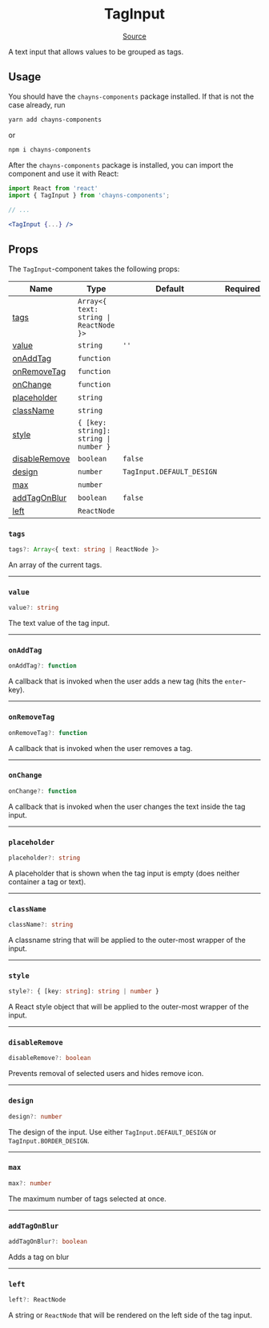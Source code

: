 <h1 align="center">TagInput</h1>

<p align="center">
    <a href="/src/react-chayns-tag_input/component/TagInput.jsx">Source</a>
</p>

A text input that allows values to be grouped as tags.

## Usage

You should have the `chayns-components` package installed. If that is not the
case already, run

```bash
yarn add chayns-components
```

or

```bash
npm i chayns-components
```

After the `chayns-components` package is installed, you can import the component
and use it with React:

```jsx
import React from 'react'
import { TagInput } from 'chayns-components';

// ...

<TagInput {...} />
```

## Props

The `TagInput`-component takes the following props:

| Name                            | Type                                   | Default                   | Required |
| ------------------------------- | -------------------------------------- | ------------------------- | :------: |
| [tags](#tags)                   | `Array<{ text: string \| ReactNode }>` |                           |          |
| [value](#value)                 | `string`                               | `''`                      |          |
| [onAddTag](#onaddtag)           | `function`                             |                           |          |
| [onRemoveTag](#onremovetag)     | `function`                             |                           |          |
| [onChange](#onchange)           | `function`                             |                           |          |
| [placeholder](#placeholder)     | `string`                               |                           |          |
| [className](#classname)         | `string`                               |                           |          |
| [style](#style)                 | `{ [key: string]: string \| number }`  |                           |          |
| [disableRemove](#disableremove) | `boolean`                              | `false`                   |          |
| [design](#design)               | `number`                               | `TagInput.DEFAULT_DESIGN` |          |
| [max](#max)                     | `number`                               |                           |          |
| [addTagOnBlur](#addtagonblur)   | `boolean`                              | `false`                   |          |
| [left](#left)                   | `ReactNode`                            |                           |          |

### `tags`

```ts
tags?: Array<{ text: string | ReactNode }>
```

An array of the current tags.

---

### `value`

```ts
value?: string
```

The text value of the tag input.

---

### `onAddTag`

```ts
onAddTag?: function
```

A callback that is invoked when the user adds a new tag (hits the `enter`-key).

---

### `onRemoveTag`

```ts
onRemoveTag?: function
```

A callback that is invoked when the user removes a tag.

---

### `onChange`

```ts
onChange?: function
```

A callback that is invoked when the user changes the text inside the tag input.

---

### `placeholder`

```ts
placeholder?: string
```

A placeholder that is shown when the tag input is empty (does neither container
a tag or text).

---

### `className`

```ts
className?: string
```

A classname string that will be applied to the outer-most wrapper of the input.

---

### `style`

```ts
style?: { [key: string]: string | number }
```

A React style object that will be applied to the outer-most wrapper of the
input.

---

### `disableRemove`

```ts
disableRemove?: boolean
```

Prevents removal of selected users and hides remove icon.

---

### `design`

```ts
design?: number
```

The design of the input. Use either `TagInput.DEFAULT_DESIGN` or
`TagInput.BORDER_DESIGN`.

---

### `max`

```ts
max?: number
```

The maximum number of tags selected at once.

---

### `addTagOnBlur`

```ts
addTagOnBlur?: boolean
```

Adds a tag on blur

---

### `left`

```ts
left?: ReactNode
```

A string or `ReactNode` that will be rendered on the left side of the tag input.
